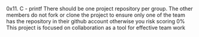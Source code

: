0x11. C - printf
There should be one project repository per group. The other members do not fork or clone the project to ensure only one of the team has the repository in their github account otherwise you risk scoring 0%
This project is focused on collaboration as a tool for effective team work

